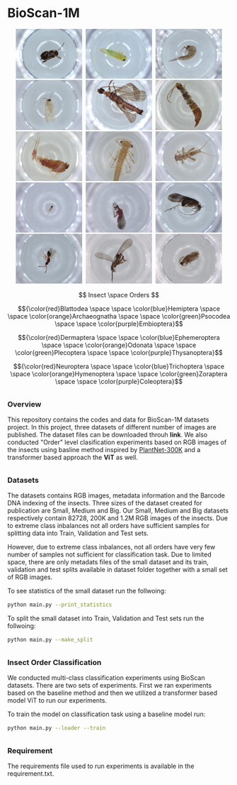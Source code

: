 # BioScan-1M
  <p align="middle">
  <img src="dataset/bioscan_insect_images/3995976_Blattodea.jpg"     alt="Blattodea"     title="Blattodea" width="150" hspace="2"/>
  <img src="dataset/bioscan_insect_images/4049775_Hemiptera.jpg"     alt="Hemiptera"     title="Hemiptera" width="150" hspace="2"/>
  <img src="dataset/bioscan_insect_images/4079301_Archaeognatha.jpg" alt="Archaeognatha" title="Archaeognatha" width="150" hspace="2"/>
  <img src="dataset/bioscan_insect_images/4079804_Psocodea.jpg"      alt="Psocodea"      title="Psocodea" width="150" hspace="2"/>
  <img src="dataset/bioscan_insect_images/4091453_Embioptera.jpg"    alt="Embioptera"    title="Embioptera" width="150" hspace="2"/>
  <img src="dataset/bioscan_insect_images/4273164_Dermaptera.jpg"    alt="Dermaptera"    title="Dermaptera" width="150" hspace="2"/>
  <img src="dataset/bioscan_insect_images/4279962_Ephemeroptera.jpg" alt="Ephemeroptera" title="Ephemeroptera" width="150" hspace="2"/>
  <img src="dataset/bioscan_insect_images/4284053_Odonata.jpg"       alt="Odonata"       title="Odonata" width="150" hspace="2"/>
  <img src="dataset/bioscan_insect_images/4285466_Plecoptera.jpg"    alt="Plecoptera"    title="Plecoptera" width="150" hspace="2"/>
  <img src="dataset/bioscan_insect_images/5071176_Thysanoptera.jpg"  alt="Thysanoptera"  title="Thysanoptera" width="150" hspace="2"/>
  <img src="dataset/bioscan_insect_images/5131549_Neuroptera.jpg"    alt="Neuroptera"    title="Neuroptera" width="150" hspace="2"/>
  <img src="dataset/bioscan_insect_images/5154627_Trichoptera.jpg"   alt="Trichoptera"   title="Trichoptera" width="150" hspace="2"/>
  <img src="dataset/bioscan_insect_images/5189695_Hymenoptera.jpg"   alt="Hymenoptera"   title="Hymenoptera" width="150" hspace="2"/>
  <img src="dataset/bioscan_insect_images/5578509_Zoraptera.jpg"     alt="Zoraptera"     title="Zoraptera" width="150" hspace="2"/>
  <img src="dataset/bioscan_insect_images/5580278_Coleoptera.jpg"    alt="Coleoptera"    title="Coleoptera" width="150" hspace="2"/>
</p>

<p align="middle">  $$ Insect \space Orders $$ </p>

$${\color{red}Blattodea \space \space \color{blue}Hemiptera \space \space \color{orange}Archaeognatha \space  \space \color{green}Psocodea \space \space \color{purple}Embioptera}$$

$${\color{red}Dermaptera \space \space \color{blue}Ephemeroptera \space \space \color{orange}Odonata \space \space \color{green}Plecoptera \space \space \color{purple}Thysanoptera}$$
  
$${\color{red}Neuroptera \space \space \color{blue}Trichoptera \space \space \color{orange}Hymenoptera \space \space \color{green}Zoraptera \space \space \color{purple}Coleoptera}$$

###### <h3> Overview
 
This repository contains the codes and data for BioScan-1M datasets project. In this project, three datasets of different number of images are published. The dataset files can be downloaded throuh **link**. We also conducted "Order" level clasification experiments based on RGB images of the insects using basline method inspired by [PlantNet-300K](https://github.com/plantnet/PlantNet-300K/edit/main/README.md) and a transformer based approach the **ViT** as well. 
 
 
###### <h3> Datasets
The datasets contains RGB images, metadata information and the Barcode DNA indexing of the insects. Three sizes of the dataset created for publication are Small, Medium and Big. Our Small, Medium and Big datasets respectively contain 82728, 200K and 1.2M RGB images of the insects. Due to extreme class inbalances not all orders have sufficient samples for splitting data into Train, Validation and Test sets. 

 
However, due to extreme class inbalances, not all orders have very few number of samples not sufficient for classification task. Due to limited space, there are only metadats files of the small dataset and its train, validation and test splits available in dataset folder together with a small set of RGB images.
 
To see statistics of the small dataset run the follwoing:
```bash
python main.py --print_statistics
``` 
 
To split the small dataset into Train, Validation and Test sets run the follwoing:
```bash
python main.py --make_split
``` 
 
###### <h3> Insect Order Classification 
We conducted multi-class classification experiments using BioScan datasets. There are two sets of experiments. First we ran experiments based on the baseline method and then we utilized a transformer based model ViT to run our experiments.  

To train the model on classification task using a baseline model run:
```bash
python main.py --loader --train
``` 

###### <h3> Requirement 
The requirements file used to run experiments is available in the requirement.txt.

 

 

 

